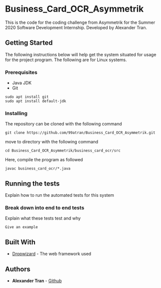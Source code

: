 # Business_Card_OCR_Asymmetrik

This is the code for the coding challenge from Asymmetrik for the Summer 2020 Software Development Internship. Developed by Alexander Tran.

## Getting Started

The following instructions below will help get the system situated for usage for the project program. The following are for Linux systems.

### Prerequisites

- Java JDK
- Git

```
sudo apt install git
sudo apt install default-jdk
```

### Installing

The repository can be cloned with the following command

```
git clone https://github.com/99atran/Business_Card_OCR_Asymmetrik.git
```

move to directory with the following command

```
cd Business_Card_OCR_Asymmetrik/business_card_ocr/src
```

Here, compile the program as followed

```
javac business_card_ocr/*.java
```

## Running the tests

Explain how to run the automated tests for this system

### Break down into end to end tests

Explain what these tests test and why

```
Give an example
```

## Built With

* [Dropwizard](http://www.dropwizard.io/1.0.2/docs/) - The web framework used

## Authors

* **Alexander Tran** - [Github](https://github.com/99atran)
